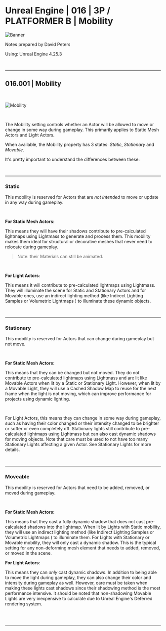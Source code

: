# Unreal Engine | 016 | 3P / PLATFORMER B | Mobility

![Banner](https://user-images.githubusercontent.com/36719180/93958681-1a422980-fdab-11ea-8c2b-e665e08294da.png)


Notes prepared by David Peters

Using: Unreal Engine 4.25.3 

<br>

---

## 016.001 | Mobility

<br>

![Mobility](https://user-images.githubusercontent.com/36719180/94083772-19b39c80-fe58-11ea-9432-ac00b579f386.png)

<br>

The Mobility setting controls whether an Actor will be allowed to move or change in some way during gameplay. This primarily applies to Static Mesh Actors and Light Actors.

When available, the Mobility property has 3 states: *Static*, *Stationary* and *Movable*.

It's pretty important to understand the differences between these:

<br>

---

### Static

	
This mobility is reserved for Actors that are *not intended* to move or update in any way during gameplay.

<br>

**For Static Mesh Actors**:

This means they will have their shadows contribute to pre-calculated lightmaps using Lightmass to generate and process them. This mobility makes them ideal for structural or decorative meshes that never need to relocate during gameplay.

> Note: their Materials can still be animated.

<br>

**For Light Actors**:

This means it will contribute to pre-calculated lightmaps using Lightmass. They will illuminate the scene for Static and Stationary Actors and for Movable ones, use an indirect lighting method (like Indirect Lighting Samples or Volumetric Lightmaps ) to illuminate these dynamic objects.

<br>

---

### Stationary


This mobility is reserved for Actors that can change during gameplay but not move.

<br>

**For Static Mesh Actors**: 

This means that they can be changed but not moved. They do not contribute to pre-calculated lightmaps using Lightmass and are lit like Movable Actors when lit by a Static or Stationary Light. However, when lit by a Movable Light, they will use a Cached Shadow Map to reuse for the next frame when the light is not moving, which can improve performance for projects using dynamic lighting.

<br>

For Light Actors, this means they can change in some way during gameplay, such as having their color changed or their intensity changed to be brighter or softer or even completely off. Stationary lights still contribute to pre-calculated lightmaps using Lightmass but can also cast dynamic shadows for moving objects. Note that care must be used to not have too many Stationary Lights affecting a given Actor. See Stationary Lights for more details.

<br>

---

### Moveable

This mobility is reserved for Actors that need to be added, removed, or moved during gameplay.

<br>

**For Static Mesh Actors**:

This means that they cast a fully dynamic shadow that does not cast pre-calculated shadows into the lightmap. When lit by Lights with Static mobility, they will use an indirect lighting method (like Indirect Lighting Samples or Volumetric Lightmaps ) to illuminate them. For Lights with Stationary or Movable mobility, they will only cast a dynamic shadow. This is the typical setting for any non-deforming mesh element that needs to added, removed, or moved in the scene. 

**For Light Actors**:

This means they can *only* cast dynamic shadows. In addition to being able to move the light during gameplay, they can also change their color and intensity during gameplay as well. However, care must be taken when making these lights cast shadows since their shadowing method is the most performance intensive. It should be noted that non-shadowing Movable Lights are very inexpensive to calculate due to Unreal Engine's Deferred rendering system.

<br><br>

---

